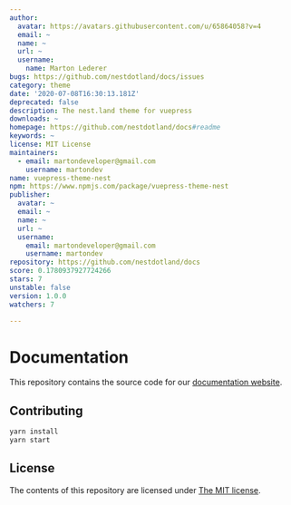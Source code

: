 ```yaml
---
author:
  avatar: https://avatars.githubusercontent.com/u/65864058?v=4
  email: ~
  name: ~
  url: ~
  username:
    name: Marton Lederer
bugs: https://github.com/nestdotland/docs/issues
category: theme
date: '2020-07-08T16:30:13.181Z'
deprecated: false
description: The nest.land theme for vuepress
downloads: ~
homepage: https://github.com/nestdotland/docs#readme
keywords: ~
license: MIT License
maintainers:
  - email: martondeveloper@gmail.com
    username: martondev
name: vuepress-theme-nest
npm: https://www.npmjs.com/package/vuepress-theme-nest
publisher:
  avatar: ~
  email: ~
  name: ~
  url: ~
  username:
    email: martondeveloper@gmail.com
    username: martondev
repository: https://github.com/nestdotland/docs
score: 0.1780937927724266
stars: 7
unstable: false
version: 1.0.0
watchers: 7

---
```


# Documentation

This repository contains the source code for our [documentation website](https://docs.nest.land).

## Contributing

```sh
yarn install
yarn start
```

## License

The contents of this repository are licensed under [The MIT license](LICENSE).
